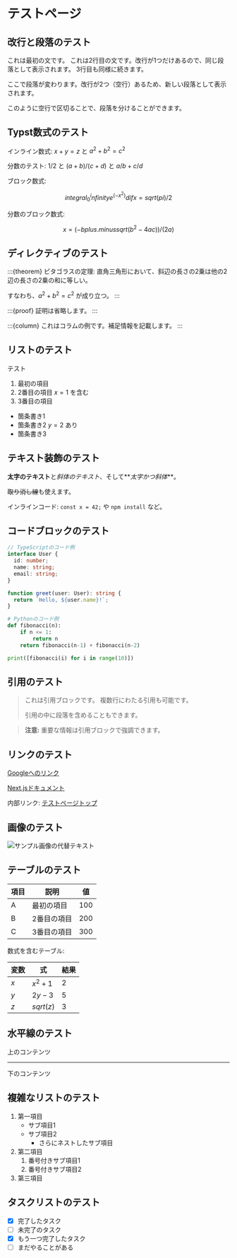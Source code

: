 # テストページ

## 改行と段落のテスト

これは最初の文です。
これは2行目の文です。改行が1つだけあるので、同じ段落として表示されます。
3行目も同様に続きます。

ここで段落が変わります。改行が2つ（空行）あるため、新しい段落として表示されます。

このように空行で区切ることで、段落を分けることができます。

## Typst数式のテスト

インライン数式: $x + y = z$ と $a^2 + b^2 = c^2$

分数のテスト: $1/2$ と $(a+b)/(c+d)$ と $a/b + c/d$

ブロック数式:

$$
integral_0^infinity e^(-x^2) dif x = sqrt(pi)/2
$$

分数のブロック数式:

$$
x = (-b plus.minus sqrt(b^2 - 4 a c)) / (2 a)
$$

## ディレクティブのテスト

:::{theorem}
ピタゴラスの定理: 直角三角形において、斜辺の長さの2乗は他の2辺の長さの2乗の和に等しい。

すなわち、$a^2 + b^2 = c^2$ が成り立つ。
:::

:::{proof}
証明は省略します。
:::

:::{column}
これはコラムの例です。補足情報を記載します。
:::

## リストのテスト



テスト

1. 最初の項目
2. 2番目の項目 $x = 1$ を含む
3. 3番目の項目

- 箇条書き1
- 箇条書き2 $y = 2$ あり
- 箇条書き3

## テキスト装飾のテスト

**太字のテキスト**と*斜体のテキスト*、そして**_太字かつ斜体_**。

~~取り消し線~~も使えます。

インラインコード: `const x = 42;` や `npm install` など。

## コードブロックのテスト

```typescript
// TypeScriptのコード例
interface User {
  id: number;
  name: string;
  email: string;
}

function greet(user: User): string {
  return `Hello, ${user.name}!`;
}
```

```python
# Pythonのコード例
def fibonacci(n):
    if n <= 1:
        return n
    return fibonacci(n-1) + fibonacci(n-2)

print([fibonacci(i) for i in range(10)])
```

## 引用のテスト

> これは引用ブロックです。
> 複数行にわたる引用も可能です。
>
> 引用の中に段落を含めることもできます。

> **注意:** 重要な情報は引用ブロックで強調できます。

## リンクのテスト

[Googleへのリンク](https://www.google.com)

[Next.jsドキュメント](https://nextjs.org/docs)

内部リンク: [テストページトップ](#テストページ)

## 画像のテスト

![サンプル画像の代替テキスト](https://via.placeholder.com/400x200?text=Sample+Image)

## テーブルのテスト

| 項目 | 説明        | 値  |
| ---- | ----------- | --- |
| A    | 最初の項目  | 100 |
| B    | 2番目の項目 | 200 |
| C    | 3番目の項目 | 300 |

数式を含むテーブル:

| 変数 | 式        | 結果 |
| ---- | --------- | ---- |
| $x$  | $x^2 + 1$ | $2$  |
| $y$  | $2y - 3$  | $5$  |
| $z$  | $sqrt(z)$ | $3$  |

## 水平線のテスト

上のコンテンツ

---

下のコンテンツ

## 複雑なリストのテスト

1. 第一項目
   - サブ項目1
   - サブ項目2
     - さらにネストしたサブ項目
2. 第二項目
   1. 番号付きサブ項目1
   2. 番号付きサブ項目2
3. 第三項目

## タスクリストのテスト

- [x] 完了したタスク
- [ ] 未完了のタスク
- [x] もう一つ完了したタスク
- [ ] まだやることがある
